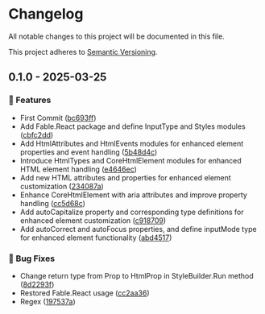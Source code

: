 # Changelog

All notable changes to this project will be documented in this file.

This project adheres to [Semantic Versioning](https://semver.org/spec/v2.0.0.html).

<!-- Don't add your changes manually, it will be done based on your Git history when making a release -->

<!-- EasyBuild: START -->
<!-- last_commit_released: 197537a1fd55c72b85277414abeccf8d64cced9a -->
<!-- EasyBuild: END -->

## 0.1.0 - 2025-03-25

### 🚀 Features

* First Commit ([bc693ff](https://github.com/Canna71/FreeAct/commit/bc693ff0315eef9f877334c4c7b6d38350a77a87))
* Add Fable.React package and define InputType and Styles modules ([cbfc2dd](https://github.com/Canna71/FreeAct/commit/cbfc2dd82dbb10d4f7687e91305ae56e12a18330))
* Add HtmlAttributes and HtmlEvents modules for enhanced element properties and event handling ([5b48d4c](https://github.com/Canna71/FreeAct/commit/5b48d4c22a093c4480a60bedc6ee597b28bac14a))
* Introduce HtmlTypes and CoreHtmlElement modules for enhanced HTML element handling ([e4646ec](https://github.com/Canna71/FreeAct/commit/e4646ec06e23d5c446dc4a851d7edd350ffe6791))
* Add new HTML attributes and properties for enhanced element customization ([234087a](https://github.com/Canna71/FreeAct/commit/234087ade6df3ad30ff3cf60fdef8b8ba5d18456))
* Enhance CoreHtmlElement with aria attributes and improve property handling ([cc5d68c](https://github.com/Canna71/FreeAct/commit/cc5d68c785cd77fd53c7817603dee94e8c3e5dab))
* Add autoCapitalize property and corresponding type definitions for enhanced element customization ([c918709](https://github.com/Canna71/FreeAct/commit/c9187095b2b7093bb5ad465fe32ca628db26592c))
* Add autoCorrect and autoFocus properties, and define inputMode type for enhanced element functionality ([abd4517](https://github.com/Canna71/FreeAct/commit/abd4517ec14b866b5343c1f8576cce63487061e3))

### 🐞 Bug Fixes

* Change return type from Prop to HtmlProp in StyleBuilder.Run method ([8d2293f](https://github.com/Canna71/FreeAct/commit/8d2293f7a59b78a5212b6ee5d96845cfaef8d816))
* Restored Fable.React usage ([cc2aa36](https://github.com/Canna71/FreeAct/commit/cc2aa367f344350783796e2fbd78118d5723178a))
* Regex ([197537a](https://github.com/Canna71/FreeAct/commit/197537a1fd55c72b85277414abeccf8d64cced9a))
